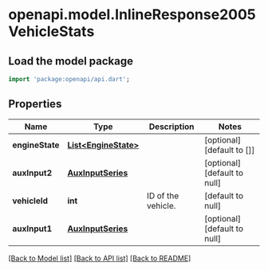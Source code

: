 # openapi.model.InlineResponse2005VehicleStats

## Load the model package
```dart
import 'package:openapi/api.dart';
```

## Properties
Name | Type | Description | Notes
------------ | ------------- | ------------- | -------------
**engineState** | [**List&lt;EngineState&gt;**](EngineState.md) |  | [optional] [default to []]
**auxInput2** | [**AuxInputSeries**](AuxInputSeries.md) |  | [optional] [default to null]
**vehicleId** | **int** | ID of the vehicle. | [default to null]
**auxInput1** | [**AuxInputSeries**](AuxInputSeries.md) |  | [optional] [default to null]

[[Back to Model list]](../README.md#documentation-for-models) [[Back to API list]](../README.md#documentation-for-api-endpoints) [[Back to README]](../README.md)


